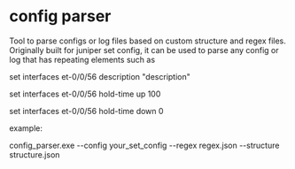 # config parser
Tool to parse configs or log files based on custom structure and regex files. Originally built for juniper set config, it can be used to parse any config or log that has repeating elements such as

set interfaces et-0/0/56 description "description"

set interfaces et-0/0/56 hold-time up 100

set interfaces et-0/0/56 hold-time down 0 


example:

config_parser.exe --config your_set_config --regex regex.json --structure structure.json



